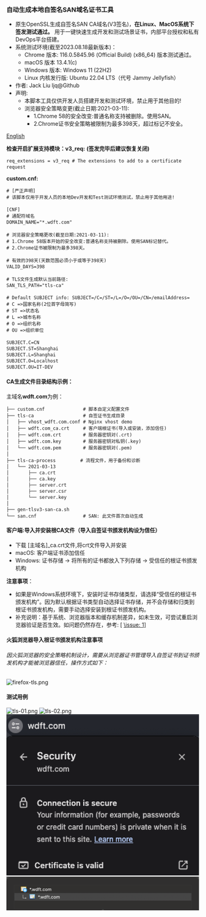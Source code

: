 ### 自动生成本地自签名SAN域名证书工具

- 原生OpenSSL生成自签名SAN CA域名(V3签名)，**在Linux、MacOS系统下签发测试通过。**
  用于一键快速生成开发和测试场景证书，内部平台授权和私有DevOps平台搭建。
- 系统测试环境(截至2023.08.18最新版本)：
  - Chrome 版本: 116.0.5845.96 (Official Build) (x86_64) 版本测试通过。
  - macOS 版本 13.4.1(c)
  - Windows 版本: Windows 11 (22H2)
  - Linux 内核发行版: Ubuntu 22.04 LTS（代号 Jammy Jellyfish）
- 作者: Jack Liu ljq@Github
- 声明:
  - 本脚本工具仅供开发人员搭建开发和测试环境，禁止用于其他目的!
  - 浏览器安全策略变更(截止日期:2021-03-11):
    - 1.Chrome 58的安全改变:普通名称支持被删除。使用SAN。
    - 2.Chrome证书安全策略被限制为最多398天，超过标记不安全。

[English](https://github.com/ljq/gen-tlsv3-san-ca)

**检查开启扩展支持模块：v3_req:**
**(签发完毕后建议恢复关闭)**

```
req_extensions = v3_req # The extensions to add to a certificate request
```

**custom.cnf:**

```
# [严正声明]
# 该脚本仅用于开发人员的本地Dev开发和Test测试环境测试，禁止用于其他用途!

[CNF]
# 通配符域名
DOMAIN_NAME="*.wdft.com"

# 浏览器安全策略更改(截至日期:2021-03-11):
# 1.Chrome 58版本开始的安全改变:普通名称支持被删除。使用SAN标记替代。
# 2.Chrome证书被限制为最多398天。

# 有效的398天(天数范围必须小于或等于398天)
VALID_DAYS=398

# TLS文件生成默认当前路径:
SAN_TLS_PATH="tls-ca"

# Default SUBJECT info: SUBJECT=/C=/ST=/L=/O=/OU=/CN=/emailAddress=
# C =>国家名称(2位首字母简写)
# ST =>状态名
# L =>城市名称
# O =>组织名称
# OU =>组织单位

SUBJECT.C=CN
SUBJECT.ST=Shanghai
SUBJECT.L=Shanghai
SUBJECT.O=Localhost
SUBJECT.OU=IT-DEV
```

#### CA生成文件目录结构示例：

主域名**wdft.com**为例：

```
├── custom.cnf              # 脚本自定义配置文件
├── tls-ca                  # 自签证书生成目录
│   ├── vhost_wdft.com.conf # Nginx vhost demo
│   ├── wdft.com_ca.crt     # 客户端根证书(导入或安装，添加信任)
│   ├── wdft.com.crt        # 服务器密钥对(.crt)
│   ├── wdft.com.key        # 服务器密钥对私钥(.key)
│   └── wdft.com.pem        # 服务器密钥对(.pem)
│
├── tls-ca-process         # 流程文件，用于备份和诊断
│   └── 2021-03-13
│       ├── ca.crt
│       ├── ca.key
│       ├── server.crt
│       ├── server.csr
│       └── server.key
│
├── gen-tlsv3-san-ca.sh
└── san.cnf                 # SAN: 此文件首次自动生成
```

#### 客户端:导入并安装根CA文件（导入自签证书颁发机构设为信任）

- 下载 [主域名]\_ca.crt文件,将crt文件导入并安装
- macOS: 客户端证书添加信任
- Windows: 证书存储 -> 将所有的证书都放入下列存储 -> 受信任的根证书颁发机构

**注意事项**：

- 如果是Windows系统环境下，安装时证书存储类型，请选择“受信任的根证书颁发机构”。因为默认根据证书类型自动选择证书存储，并不会存储和归类到根证书颁发机构，需要手动选择安装到根证书颁发机构。
- 补充说明：基于系统、浏览器版本和缓存机制差异，如未生效，可尝试重启浏览器验证是否生效。如问题仍然存在，参考:
  [ [\issue: 1\] ](https://github.com/ljq/gen-tlsv3-san-ca/issues/1)

#### 火狐浏览器导入根证书颁发机构注意事项

###### 因火狐浏览器的安全策略机制设计，需要从浏览器证书管理导入自签证书到证书颁发机构才能被浏览器信任，操作方式如下：

![firefox-tls.png](https://github.com/ljq/gen-tlsv3-san-ca/blob/main/images/firefox-tls.png)

#### 测试用例

![tls-01.png](https://github.com/ljq/gen-tlsv3-san-ca/blob/main/images/tls-01.png)
![tls-02.png](https://github.com/ljq/gen-tlsv3-san-ca/blob/main/images/tls-02.png)
![tls-03.png](https://github.com/ljq/gen-tlsv3-san-ca/blob/main/images/tls-03.png)
![tls-04.png](https://github.com/ljq/gen-tlsv3-san-ca/blob/main/images/tls-04.png)
